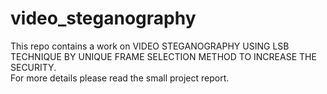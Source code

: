 # video_steganography
This repo contains a work on VIDEO STEGANOGRAPHY USING LSB TECHNIQUE BY UNIQUE FRAME SELECTION METHOD TO INCREASE THE SECURITY.<br>
For more details please read the small project report.
